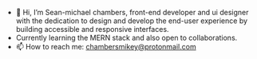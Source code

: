 - 👋 Hi, I’m Sean-michael chambers, front-end developer and ui designer with the dedication to design and develop the end-user experience by building accessible and responsive interfaces.
- Currently learning the MERN stack and also open to collaborations.
- 📫 How to reach me: chambersmikey@protonmail.com


